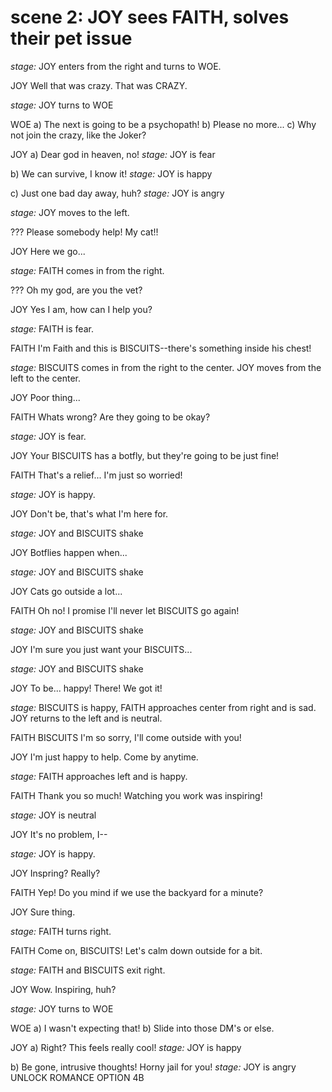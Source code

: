 # scene 2: JOY sees FAITH, solves their pet issue

*stage:* JOY enters from the right and turns to WOE.

JOY
Well that was crazy. That was CRAZY.

*stage:* JOY turns to WOE

WOE
a) The next is going to be a psychopath!
b) Please no more...
c) Why not join the crazy, like the Joker?

JOY
a) Dear god in heaven, no!
    *stage:* JOY is fear


b) We can survive, I know it!
    *stage:* JOY is happy


c) Just one bad day away, huh?
    *stage:* JOY is angry

*stage:* JOY moves to the left.

???
Please somebody help! My cat!!

JOY
Here we go...

*stage:* FAITH comes in from the right.

???
Oh my god, are you the vet?

JOY
Yes I am, how can I help you?

*stage:* FAITH is fear.

FAITH
I'm Faith and this is BISCUITS--there's something inside his chest!

*stage:* BISCUITS comes in from the right to the center. JOY moves from the left to the center.

JOY
Poor thing...

FAITH
Whats wrong? Are they going to be okay?

*stage:* JOY is fear.

JOY
Your BISCUITS has a botfly, but they're going to be just fine!

FAITH
That's a relief... I'm just so worried!

*stage:* JOY is happy.

JOY
Don't be, that's what I'm here for.

*stage:* JOY and BISCUITS shake

JOY
Botflies happen when...

*stage:* JOY and BISCUITS shake

JOY
Cats go outside a lot...

FAITH
Oh no! I promise I'll never let BISCUITS go again!

*stage:* JOY and BISCUITS shake

JOY
I'm sure you just want your BISCUITS...

*stage:* JOY and BISCUITS shake

JOY
To be... happy! There! We got it!

*stage:* BISCUITS is happy, FAITH approaches center from right and is sad. JOY returns to the left and is neutral.

FAITH
BISCUITS I'm so sorry, I'll come outside with you!

JOY
I'm just happy to help. Come by anytime.

*stage:* FAITH approaches left and is happy.

FAITH
Thank you so much! Watching you work was inspiring!

*stage:* JOY is neutral

JOY
It's no problem, I--

*stage:* JOY is happy.

JOY
Inspring? Really?

FAITH
Yep! Do you mind if we use the backyard for a minute?

JOY
Sure thing.

*stage:* FAITH turns right.

FAITH
Come on, BISCUITS! Let's calm down outside for a bit.

*stage:* FAITH and BISCUITS exit right.

JOY
Wow. Inspiring, huh?

*stage:* JOY turns to WOE

WOE
a) I wasn't expecting that!
b) Slide into those DM's or else.

JOY
a) Right? This feels really cool!
    *stage:* JOY is happy

b) Be gone, intrusive thoughts! Horny jail for you!
    *stage:* JOY is angry
    UNLOCK ROMANCE OPTION 4B